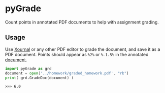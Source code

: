 # pyGrade

Count points in annotated PDF documents to help with assignment grading.

## Usage

Use  [Xournal](http://xournal.sourceforge.net/) or any other PDF editor to grade the document, and save it as a PDF document. Points should appear as `%2%` or `%-1.5%` in the annotated [document](./homework/graded_homework.pdf).

```python
import pyGrade as grd
document = open('../homework/graded_homework.pdf', "rb")
print( grd.GradeDoc(document) )
```
```console
>>> 6.0
```
